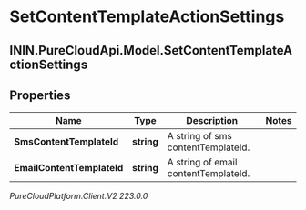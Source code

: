 # SetContentTemplateActionSettings

## ININ.PureCloudApi.Model.SetContentTemplateActionSettings

## Properties

|Name | Type | Description | Notes|
|------------ | ------------- | ------------- | -------------|
| **SmsContentTemplateId** | **string** | A string of sms contentTemplateId. | |
| **EmailContentTemplateId** | **string** | A string of email contentTemplateId. | |



_PureCloudPlatform.Client.V2 223.0.0_

